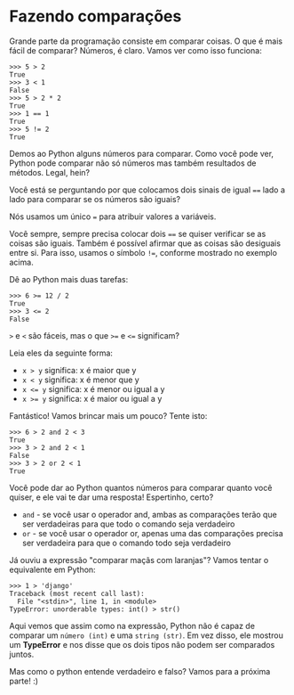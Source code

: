 # Fazendo comparações

Grande parte da programação consiste em comparar coisas. O que é mais fácil de comparar? Números, é claro. Vamos ver como isso funciona:
```
>>> 5 > 2
True
>>> 3 < 1
False
>>> 5 > 2 * 2
True
>>> 1 == 1
True
>>> 5 != 2
True
```

Demos ao Python alguns números para comparar. Como você pode ver, Python pode comparar não só números mas também resultados de métodos. Legal, hein?

Você está se perguntando por que colocamos dois sinais de igual ``==`` lado a lado para comparar se os números são iguais?

Nós usamos um único ``=`` para atribuir valores a variáveis.

Você sempre, sempre precisa colocar dois ``==`` se quiser verificar se as coisas são iguais. Também é possível afirmar que as coisas são desiguais entre si. Para isso, usamos o símbolo ``!=``, conforme mostrado no exemplo acima.

Dê ao Python mais duas tarefas:
```
>>> 6 >= 12 / 2
True
>>> 3 <= 2
False
```

``>`` e ``<`` são fáceis, mas o que ``>=`` e ``<=`` significam?

Leia eles da seguinte forma:
- `x > y` significa: x é maior que y
- `x < y` significa: x é menor que y
- `x <= y` significa: x é menor ou igual a y
- `x >= y` significa: x é maior ou igual a y


Fantástico! Vamos brincar mais um pouco? Tente isto:
```
>>> 6 > 2 and 2 < 3
True
>>> 3 > 2 and 2 < 1
False
>>> 3 > 2 or 2 < 1
True
```

Você pode dar ao Python quantos números para comparar quanto você quiser, e ele vai te dar uma resposta! Espertinho, certo?

- `and` - se você usar o operador and, ambas as comparações terão que ser verdadeiras para que todo o comando seja verdadeiro
- `or` - se você usar o operador or, apenas uma das comparações precisa ser verdadeira para que o comando todo seja verdadeiro

Já ouviu a expressão "comparar maçãs com laranjas"? Vamos tentar o equivalente em Python:
```
>>> 1 > 'django'
Traceback (most recent call last):
  File "<stdin>", line 1, in <module>
TypeError: unorderable types: int() > str()
```

Aqui vemos que assim como na expressão, Python não é capaz de comparar um ``número (int)`` e uma ``string (str)``. Em vez disso, ele mostrou um **TypeError** e nos disse que os dois tipos não podem ser comparados juntos.

Mas como o python entende verdadeiro e falso? Vamos para a próxima parte! :)
